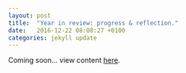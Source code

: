 ```yaml
---
layout: post
title:  "Year in review: progress & reflection."
date:   2016-12-22 08:08:27 +0100
categories: jekyll update
---
```

Coming soon... view content [here][here].

[here]: https://fionajanewhelan.wixsite.com/home/single-post/2016/12/22/year-in-review-progress-reflection
